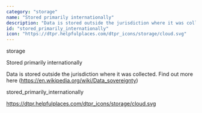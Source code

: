 ```yaml
---
category: "storage"
name: "Stored primarily internationally"
description: "Data is stored outside the jurisdiction where it was collected. Find out more [here](https://en.wikipedia.org/wiki/Data_sovereignty)"
id: "stored_primarily_internationally"
icon: "https://dtpr.helpfulplaces.com/dtpr_icons/storage/cloud.svg"
---
```

storage

Stored primarily internationally

Data is stored outside the jurisdiction where it was collected. Find out 
more here (https://en.wikipedia.org/wiki/Data_sovereignty)

stored_primarily_internationally

https://dtpr.helpfulplaces.com/dtpr_icons/storage/cloud.svg